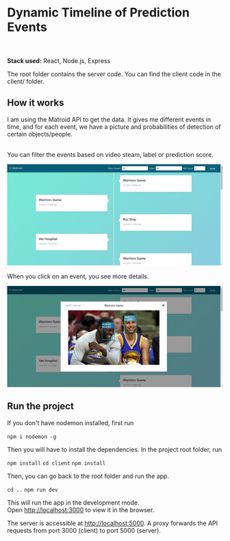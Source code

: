 # Dynamic Timeline of Prediction Events <br><br>

**Stack used:** React, Node.js, Express <br>

The root folder contains the server code. You can find the client code in the client/ folder.

## How it works

I am using the Matroid API to get the data. It gives me different events in time, and for each event, we have a picture and probabilities of detection of certain objects/people. <br><br>

You can filter the events based on video steam, label or prediction score. <br>

<img src="https://github.com/ztsorojev/React-Dynamic_Timeline/blob/master/screenshot1.PNG" width="600" />   

When you click on an event, you see more details.

<img src="https://github.com/ztsorojev/React-Dynamic_Timeline/blob/master/screenshot2.PNG" width="600" />   

## Run the project

If you don't have nodemon installed, first run <br>

`npm i nodemon -g` <br>

Then you will have to install the dependencies. In the project root folder, run<br>

`npm install`
`cd client`
`npm install`

Then, you can go back to the root folder and run the app.<br>

`cd ..`
`npm run dev`

This will run the app in the development mode.<br>
Open [http://localhost:3000](http://localhost:3000) to view it in the browser.

The server is accessible at [http://localhost:5000](http://localhost:5000). A proxy forwards the API requests from port 3000 (client) to port 5000 (server).


